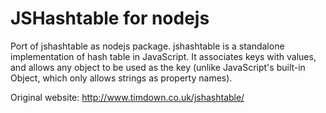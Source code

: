 JSHashtable for nodejs
==================

Port of jshashtable as nodejs package. jshashtable is a standalone implementation of hash table in JavaScript. It associates keys with values, and allows any object to be used as the key (unlike JavaScript's built-in Object, which only allows strings as property names).

Original website:
http://www.timdown.co.uk/jshashtable/

